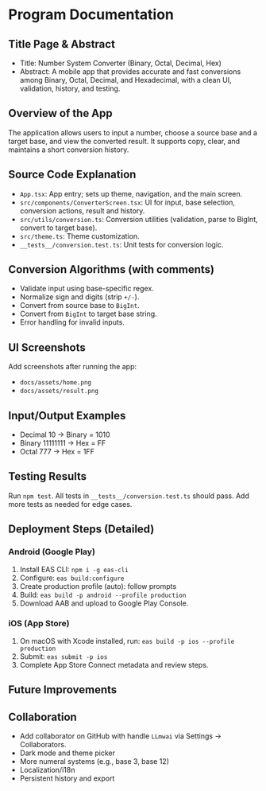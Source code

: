 # Program Documentation

## Title Page & Abstract
- Title: Number System Converter (Binary, Octal, Decimal, Hex)
- Abstract: A mobile app that provides accurate and fast conversions among Binary, Octal, Decimal, and Hexadecimal, with a clean UI, validation, history, and testing.

## Overview of the App
The application allows users to input a number, choose a source base and a target base, and view the converted result. It supports copy, clear, and maintains a short conversion history.

## Source Code Explanation
- `App.tsx`: App entry; sets up theme, navigation, and the main screen.
- `src/components/ConverterScreen.tsx`: UI for input, base selection, conversion actions, result and history.
- `src/utils/conversion.ts`: Conversion utilities (validation, parse to BigInt, convert to target base).
- `src/theme.ts`: Theme customization.
- `__tests__/conversion.test.ts`: Unit tests for conversion logic.

## Conversion Algorithms (with comments)
- Validate input using base-specific regex.
- Normalize sign and digits (strip `+/-`).
- Convert from source base to `BigInt`.
- Convert from `BigInt` to target base string.
- Error handling for invalid inputs.

## UI Screenshots
Add screenshots after running the app:
- `docs/assets/home.png`
- `docs/assets/result.png`

## Input/Output Examples
- Decimal 10 → Binary = 1010
- Binary 11111111 → Hex = FF
- Octal 777 → Hex = 1FF

## Testing Results
Run `npm test`. All tests in `__tests__/conversion.test.ts` should pass. Add more tests as needed for edge cases.

## Deployment Steps (Detailed)
### Android (Google Play)
1. Install EAS CLI: `npm i -g eas-cli`
2. Configure: `eas build:configure`
3. Create production profile (auto): follow prompts
4. Build: `eas build -p android --profile production`
5. Download AAB and upload to Google Play Console.

### iOS (App Store)
1. On macOS with Xcode installed, run: `eas build -p ios --profile production`
2. Submit: `eas submit -p ios`
3. Complete App Store Connect metadata and review steps.

## Future Improvements
## Collaboration
- Add collaborator on GitHub with handle `LLmwai` via Settings → Collaborators.
- Dark mode and theme picker
- More numeral systems (e.g., base 3, base 12)
- Localization/i18n
- Persistent history and export

